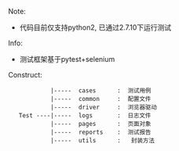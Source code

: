 Note: 
 -  代码目前仅支持python2, 已通过2.7.10下运行测试

Info:
 - 测试框架基于pytest+selenium

Construct:


				|-----  cases      :  测试用例
				|-----  common     :  配置文件
				|-----  driver     :  浏览器驱动
	   Test ----|-----  logs       :  日志文件
				|-----  pages      :  页面对象
				|-----  reports    :  测试报告
				|-----  utils      :   封装方法
